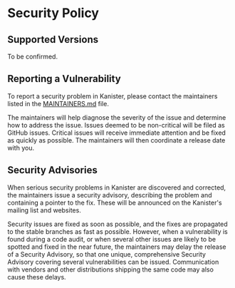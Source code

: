 # Security Policy

## Supported Versions

To be confirmed.

## Reporting a Vulnerability

To report a security problem in Kanister, please contact the maintainers listed
in the [MAINTAINERS.md](MAINTAINERS.md) file.

The maintainers will help diagnose the severity of the issue and determine how
to address the issue. Issues deemed to be non-critical will be filed as GitHub
issues. Critical issues will receive immediate attention and be fixed as quickly
as possible. The maintainers will then coordinate a release date with you.

## Security Advisories

When serious security problems in Kanister are discovered and corrected, the
maintainers issue a security advisory, describing the problem and containing a
pointer to the fix. These will be announced on the Kanister's mailing list and
websites.

Security issues are fixed as soon as possible, and the fixes are propagated to
the stable branches as fast as possible. However, when a vulnerability is found
during a code audit, or when several other issues are likely to be spotted and
fixed in the near future, the maintainers may delay the release of a Security
Advisory, so that one unique, comprehensive Security Advisory covering several
vulnerabilities can be issued. Communication with vendors and other
distributions shipping the same code may also cause these delays.
